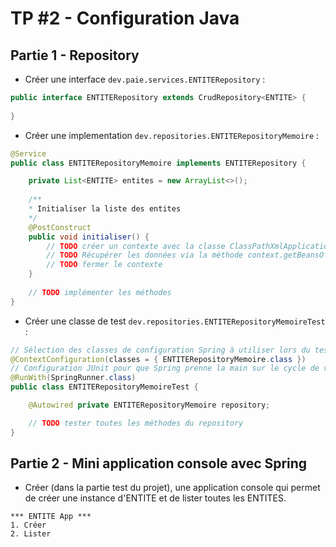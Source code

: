 # TP #2 - Configuration Java

## Partie 1 - Repository

* Créer une interface `dev.paie.services.ENTITERepository` :

```java
public interface ENTITERepository extends CrudRepository<ENTITE> {
	
}
```

* Créer une implementation `dev.repositories.ENTITERepositoryMemoire` :

```java
@Service
public class ENTITERepositoryMemoire implements ENTITERepository {

    private List<ENTITE> entites = new ArrayList<>();
    
    /**
    * Initialiser la liste des entites
    */
    @PostConstruct
    public void initialiser() {
        // TODO créer un contexte avec la classe ClassPathXmlApplicationContext
        // TODO Récupérer les données via la méthode context.getBeansOfType(...)
        // TODO fermer le contexte
    }
    
    // TODO implémenter les méthodes
}
```

* Créer une classe de test `dev.repositories.ENTITERepositoryMemoireTest` :

```java
// Sélection des classes de configuration Spring à utiliser lors du test
@ContextConfiguration(classes = { ENTITERepositoryMemoire.class })
// Configuration JUnit pour que Spring prenne la main sur le cycle de vie du test
@RunWith(SpringRunner.class)
public class ENTITERepositoryMemoireTest {

	@Autowired private ENTITERepositoryMemoire repository;

	// TODO tester toutes les méthodes du repository
}
```

## Partie 2 - Mini application console avec Spring

* Créer (dans la partie test du projet), une application console qui permet de créer une instance d'ENTITE et de lister toutes les ENTITES.

```
*** ENTITE App ***
1. Créer
2. Lister
```